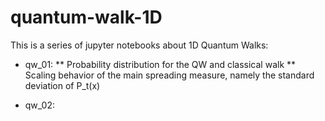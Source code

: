 # quantum-walk-1D
This is a series of jupyter notebooks about 1D Quantum Walks:

* qw_01: 
** Probability distribution for the QW and classical walk
** Scaling behavior of the main spreading measure, namely the standard deviation of P_t(x) 

* qw_02: 


